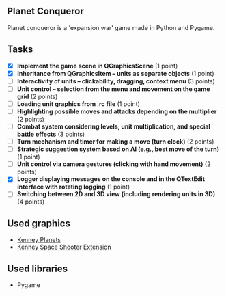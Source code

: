 ## Planet Conqueror

Planet conqueror is a 'expansion war' game made in Python and Pygame.

## Tasks
- [x] **Implement the game scene in QGraphicsScene** (1 point)
- [x] **Inheritance from QGraphicsItem – units as separate objects** (1 point)
- [ ] **Interactivity of units – clickability, dragging, context menu** (3 points)
- [ ] **Unit control – selection from the menu and movement on the game grid** (2 points)
- [ ] **Loading unit graphics from .rc file** (1 point)
- [ ] **Highlighting possible moves and attacks depending on the multiplier** (2 points)
- [ ] **Combat system considering levels, unit multiplication, and special battle effects** (3 points)
- [ ] **Turn mechanism and timer for making a move (turn clock)** (2 points)
- [ ] **Strategic suggestion system based on AI (e.g., best move of the turn)** (1 point)
- [ ] **Unit control via camera gestures (clicking with hand movement)** (2 points)
- [x] **Logger displaying messages on the console and in the QTextEdit interface with rotating logging** (1 point)
- [ ] **Switching between 2D and 3D view (including rendering units in 3D)** (4 points)

## Used graphics
- [Kenney Planets](https://kenney.nl/assets/planets)
- [Kenney Space Shooter Extension](https://kenney.nl/assets/space-shooter-extension)

## Used libraries
- Pygame